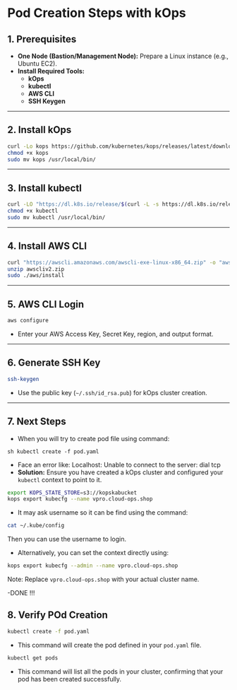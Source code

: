# Pod Creation Steps with kOps

## 1. Prerequisites

- **One Node (Bastion/Management Node):** Prepare a Linux instance (e.g., Ubuntu EC2).
- **Install Required Tools:**
    - **kOps**
    - **kubectl**
    - **AWS CLI**
    - **SSH Keygen**

---

## 2. Install kOps

```sh
curl -Lo kops https://github.com/kubernetes/kops/releases/latest/download/kops-linux-amd64
chmod +x kops
sudo mv kops /usr/local/bin/
```

---

## 3. Install kubectl

```sh
curl -LO "https://dl.k8s.io/release/$(curl -L -s https://dl.k8s.io/release/stable.txt)/bin/linux/amd64/kubectl"
chmod +x kubectl
sudo mv kubectl /usr/local/bin/
```

---

## 4. Install AWS CLI

```sh
curl "https://awscli.amazonaws.com/awscli-exe-linux-x86_64.zip" -o "awscliv2.zip"
unzip awscliv2.zip
sudo ./aws/install
```

---

## 5. AWS CLI Login

```sh
aws configure
```
- Enter your AWS Access Key, Secret Key, region, and output format.

---

## 6. Generate SSH Key

```sh
ssh-keygen 
```
- Use the public key (`~/.ssh/id_rsa.pub`) for kOps cluster creation.

---

## 7. Next Steps

- When you will try to create pod file using command:
```
sh kubectl create -f pod.yaml
```
- Face an error like: Localhost: Unable to connect to the server: dial tcp
- **Solution:** Ensure you have created a kOps cluster and configured your `kubectl` context to point to it.

```sh
export KOPS_STATE_STORE=s3://kopskabucket
kops export kubecfg --name vpro.cloud-ops.shop
```
- It may ask username so it can be find using the command:

```sh
cat ~/.kube/config
```
Then you can use the username to login.

- Alternatively, you can set the context directly using:

```sh
kops export kubecfg --admin --name vpro.cloud-ops.shop
```
Note: Replace `vpro.cloud-ops.shop` with your actual cluster name.

-DONE !!!

## 8. Verify POd Creation
```sh
kubectl create -f pod.yaml
```
- This command will create the pod defined in your `pod.yaml` file.

```sh
kubectl get pods
``` 
- This command will list all the pods in your cluster, confirming that your pod has been created successfully.

